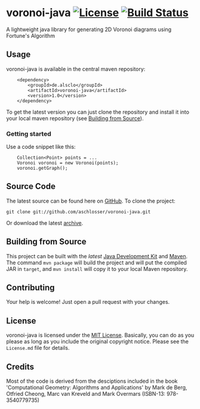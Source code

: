# voronoi-java [![License](http://img.shields.io/badge/license-MIT-lightgrey.svg?style=flat)][License] [![Build Status](http://img.shields.io/travis/aschlosser/voronoi-java.svg?style=flat)](https://travis-ci.org/aschlosser/voronoi-java)
A lightweight java library for generating 2D Voronoi diagrams using Fortune's Algorithm

## Usage
voronoi-java is available in the central maven repository:
```
    <dependency>
        <groupId>de.alsclo</groupId>
        <artifactId>voronoi-java</artifactId>
        <version>1.0</version>
    </dependency>
```
To get the latest version you can just clone the repository and install it into your local maven repository (see [Building from Source](#building-from-source)).

### Getting started
Use a code snippet like this:
```
    Collection<Point> points = ...
    Voronoi voronoi = new Voronoi(points);
    voronoi.getGraph();
```

## Source Code
The latest source can be found here on [GitHub](https://github.com/aschlosser/voronoi-java). To clone the project:

    git clone git://github.com/aschlosser/voronoi-java.git

Or download the latest [archive](https://github.com/aschlosser/voronoi-java/archive/master.zip).

## Building from Source
This project can be built with the _latest_ [Java Development Kit](http://oracle.com/technetwork/java/javase/downloads) and [Maven](https://maven.apache.org/). The command `mvn package` will build the project and will put the compiled JAR in `target`, and `mvn install` will copy it to your local Maven repository.

## Contributing
Your help is welcome! Just open a pull request with your changes.

## License
voronoi-java is licensed under the [MIT License][License]. Basically, you can do as you please as long as you include the original copyright notice. Please see the `License.md` file for details.

## Credits
Most of the code is derived from the desciptions included in the book 'Computational Geometry: Algorithms and Applications'
by Mark de Berg, Otfried Cheong, Marc van Kreveld and Mark Overmars (ISBN-13: 978-3540779735)

[License]: https://choosealicense.com/licenses/mit/
